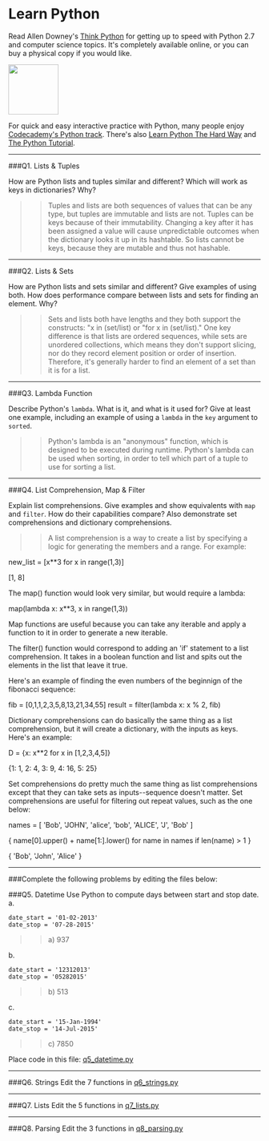 # Learn Python

Read Allen Downey's [Think Python](http://www.greenteapress.com/thinkpython/) for getting up to speed with Python 2.7 and computer science topics. It's completely available online, or you can buy a physical copy if you would like.

<a href="http://www.greenteapress.com/thinkpython/"><img src="img/think_python.png" style="width: 100px;" target="_blank"></a>

For quick and easy interactive practice with Python, many people enjoy [Codecademy's Python track](http://www.codecademy.com/en/tracks/python). There's also [Learn Python The Hard Way](http://learnpythonthehardway.org/book/) and [The Python Tutorial](https://docs.python.org/2/tutorial/).

---

###Q1. Lists &amp; Tuples

How are Python lists and tuples similar and different? Which will work as keys in dictionaries? Why?

>> Tuples and lists are both sequences of values that can be any type, but tuples are immutable and lists are not.  Tuples can be keys because of their immutability.  Changing a key after it has been assigned a value will cause unpredictable outcomes when the dictionary looks it up in its hashtable.  So lists cannot be keys, because they are mutable and thus not hashable.  

---

###Q2. Lists &amp; Sets

How are Python lists and sets similar and different? Give examples of using both. How does performance compare between lists and sets for finding an element. Why?

>> Sets and lists both have lengths and they both support the constructs: "x in (set/list) or "for x in (set/list)." One key difference is that lists are ordered sequences, while sets are unordered collections, which means they don't support slicing, nor do they record element position or order of insertion.  Therefore, it's generally harder to find an element of a set than it is for a list.

---

###Q3. Lambda Function

Describe Python's `lambda`. What is it, and what is it used for? Give at least one example, including an example of using a `lambda` in the `key` argument to `sorted`.

>> Python's lambda is an "anonymous" function, which is designed to be executed during runtime.  Python's lambda can be used when sorting, in order to tell which part of a tuple to use for sorting a list.

---

###Q4. List Comprehension, Map &amp; Filter

Explain list comprehensions. Give examples and show equivalents with `map` and `filter`. How do their capabilities compare? Also demonstrate set comprehensions and dictionary comprehensions.

>> A list comprehension is a way to create a list by specifying a logic for generating the members and a range. For example: 

new_list = [x**3 for x in range(1,3)]

[1, 8]

The map() function would look very similar, but would require a lambda: 

map(lambda x: x**3, x in range(1,3))

Map functions are useful because you can take any iterable and apply a function to it in order to generate a new iterable.

The filter() function would correspond to adding an 'if' statement to a list comprehension.  It takes in a boolean function and list and spits out the elements in the list that leave it true.

Here's an example of finding the even numbers of the beginnign of the fibonacci sequence:

fib = [0,1,1,2,3,5,8,13,21,34,55]
result = filter(lambda x: x % 2, fib)

Dictionary comprehensions can do basically the same thing as a list comprehension, but it will create a dictionary, with the inputs as keys.  Here's an example:

D = {x: x**2 for x in [1,2,3,4,5]}

{1: 1, 2: 4, 3: 9, 4: 16, 5: 25}

Set comprehensions do pretty much the same thing as list comprehensions except that they can take sets as inputs--sequence doesn't matter.  Set comprehensions are useful for filtering out repeat values, such as the one below:

names = [ 'Bob', 'JOHN', 'alice', 'bob', 'ALICE', 'J', 'Bob' ]

{ name[0].upper() + name[1:].lower() for name in names if len(name) > 1 }

{ 'Bob', 'John', 'Alice' }

---

###Complete the following problems by editing the files below:

###Q5. Datetime
Use Python to compute days between start and stop date.   
a.  

```
date_start = '01-02-2013'    
date_stop = '07-28-2015'
```

>> a) 937

b.  
```
date_start = '12312013'  
date_stop = '05282015'  
```

>> b) 513

c.  
```
date_start = '15-Jan-1994'      
date_stop = '14-Jul-2015'  
```

>> c) 7850  

Place code in this file: [q5_datetime.py](python/q5_datetime.py)

---

###Q6. Strings
Edit the 7 functions in [q6_strings.py](python/q6_strings.py)

---

###Q7. Lists
Edit the 5 functions in [q7_lists.py](python/q7_lists.py)

---

###Q8. Parsing
Edit the 3 functions in [q8_parsing.py](python/q8_parsing.py)





